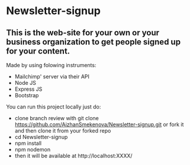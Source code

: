 # Newsletter-signup
## This is the web-site for your own or your business organization to get people signed up for your content.


Made by using folowing instruments:
* Mailchimp' server via their API
* Node JS
* Express JS
* Bootstrap


You can run this project locally just do:

* clone branch review with git clone https://github.com/AizhanSmekenova/Newsletter-signup.git or fork it and then clone it from your forked repo
* cd Newsletter-signup
* npm install
* npm nodemon
* then it will be available at http://localhost:XXXX/
